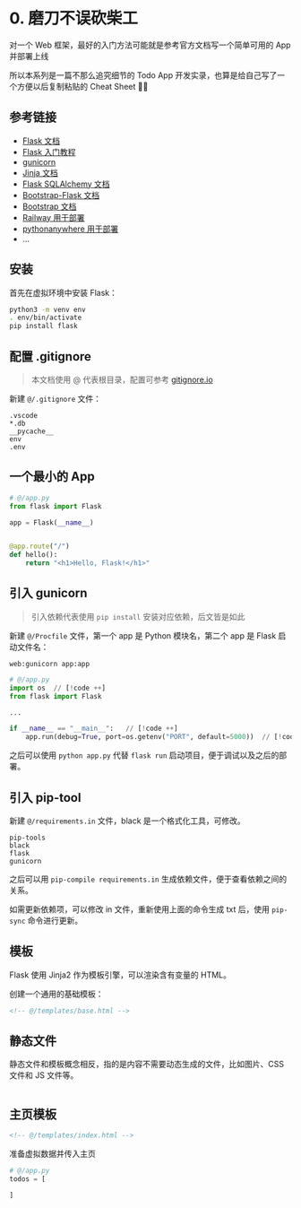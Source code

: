 # 0. 磨刀不误砍柴工

对一个 Web 框架，最好的入门方法可能就是参考官方文档写一个简单可用的 App 并部署上线

所以本系列是一篇不那么追究细节的 Todo App 开发实录，也算是给自己写了一个方便以后复制粘贴的 Cheat Sheet 👨‍💻

## 参考链接

- [Flask 文档](https://flask.palletsprojects.com/en/2.2.x/)
- [Flask 入门教程](https://tutorial.helloflask.com/)
- [gunicorn](https://gunicorn.org/)
- [Jinja 文档](https://jinja.palletsprojects.com/en/3.0.x/)
- [Flask SQLAlchemy 文档](https://flask-sqlalchemy.palletsprojects.com/en/3.0.x/)
- [Bootstrap-Flask 文档](https://bootstrap-flask.readthedocs.io/en/stable/basic/)
- [Bootstrap 文档](https://getbootstrap.com/docs/5.2/getting-started/introduction/)
- [Railway 用于部署](https://railway.app/)
- [pythonanywhere 用于部署](https://pythonanywhere.com/)
- ...


## 安装

首先在虚拟环境中安装 Flask：

```sh
python3 -m venv env
. env/bin/activate
pip install flask
```

## 配置 .gitignore

> 本文档使用 @ 代表根目录，配置可参考 [gitignore.io](https://www.toptal.com/developers/gitignore)  

新建 `@/.gitignore` 文件：

```
.vscode
*.db
__pycache__
env
.env
```



## 一个最小的 App

```python
# @/app.py
from flask import Flask

app = Flask(__name__)


@app.route("/")
def hello():
    return "<h1>Hello, Flask!</h1>"
```


## 引入 gunicorn

> 引入依赖代表使用 `pip install` 安装对应依赖，后文皆是如此

新建 `@/Procfile` 文件，第一个 app 是 Python 模块名，第二个 app 是 Flask 启动文件名：

```
web:gunicorn app:app
```

```python
# @/app.py
import os  // [!code ++]
from flask import Flask

...

if __name__ == "__main__":   // [!code ++]
    app.run(debug=True, port=os.getenv("PORT", default=5000))  // [!code ++]
```

之后可以使用 `python app.py` 代替 `flask run` 启动项目，便于调试以及之后的部署。



## 引入 pip-tool


新建 `@/requirements.in` 文件，black 是一个格式化工具，可修改。

```
pip-tools
black
flask
gunicorn
```

之后可以用 `pip-compile requirements.in` 生成依赖文件，便于查看依赖之间的关系。

如需更新依赖项，可以修改 in 文件，重新使用上面的命令生成 txt 后，使用 `pip-sync` 命令进行更新。




## 模板

Flask 使用 Jinja2 作为模板引擎，可以渲染含有变量的 HTML。

创建一个通用的基础模板：

```html
<!-- @/templates/base.html -->
```


## 静态文件

静态文件和模板概念相反，指的是内容不需要动态生成的文件，比如图片、CSS 文件和 JS 文件等。

```css

```


## 主页模板


```html
<!-- @/templates/index.html -->
```


准备虚拟数据并传入主页

```python
# @/app.py
todos = [

]
```

